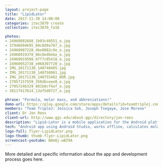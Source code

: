 ```yaml
---
layout: project-page
title: "LipidLator"
date: 2017-11-30 14:00:00
categories: itec3870 create
collection: itec3870_fa16

photos:
- 24960882688_1b03c40551_o.jpg
- 37946694695_60c8d9a787_o.jpg
- 24960907228_4be8082c9e_o.jpg
- 24960919378_06c0ed8ebe_o.jpg
- 24960919508_6ff7c05418_o.jpg
- 24960952738_e068307f20_o.jpg
- IMG_20171130_140740485.jpg
- IMG_20171130_140750901.jpg
- IMG_20171130_140755482_HDR.jpg
- 27057157559_358dbceee0_o.jpg
- 27057246329_881b8cf4af_o.jpg
- 38117417614_13af5d072f_o.jpg

phrase: "Formula, molar mass, and abbreviations!"
demo-url: https://play.google.com/store/apps/details?id=teamtriplej.com.lipidlator21&hl=en
members: "Team TripleJ: Jessica Sok, Joseph Tsegaye, Jose Moreno"
client: Dr Jon Rees
client-url: http://www.ggc.edu/about-ggc/directory/jon-rees
description: "Lipid-Lator is a mobile application for the Android platform currently available on the Google Play Store. This application was designed for Dr. Jon Rees who needs this application to be able to perform daily tasks at his current employment. Due to the nature of the app, it can also be of use to many people around the world as it is a utility application. With Lipid-Lator, one is able to calculate the abbreviation, formula, and monoisotopic molar mass of over 97 million different combinations of lipids. All of the data is completely offline so there is no need for any internet connection at all. This application can and will help many chemists easily and rapidly find the information they need."
tech: "Android app using Android Studio, works offline, calculates molar masses of over 97 million different combinations of options"
logo-full: flyer-LipidLator.png
logo-thumb: thumb-flyer-LipidLator.png
screencast-youtube: B8mQj-wBI9A
---
```


More detailed and specific information about the app and
development process goes here.

<!-- lightgallery -->
<script src="https://code.jquery.com/jquery-2.2.4.min.js"></script>
<script src="https://cdn.jsdelivr.net/lightgallery/1.3.7/js/lightgallery.min.js"></script>  
<script src="https://cdn.jsdelivr.net/g/lg-zoom"></script>  

<script type="text/javascript">
    $(document).ready(function() {
    $("body").lightGallery({
    zoom: true,
    selector: 'a#lightgallery',
    selectWithin: 'body'
    }); 
    });
</script>

[ggc]: http://www.ggc.edu
[gunay-ggc]: http://www.ggc.edu/about-ggc/directory/cengiz-gunay
